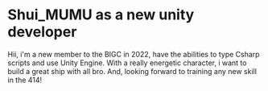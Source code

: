 # Shui_MUMU as a new unity developer
Hii, i'm a new member to the BIGC in 2022, have the abilities to type Csharp scripts and use Unity Engine.
With a really energetic character, i want to build a great ship with all bro.
And, looking forward to training any new skill in the 414!
